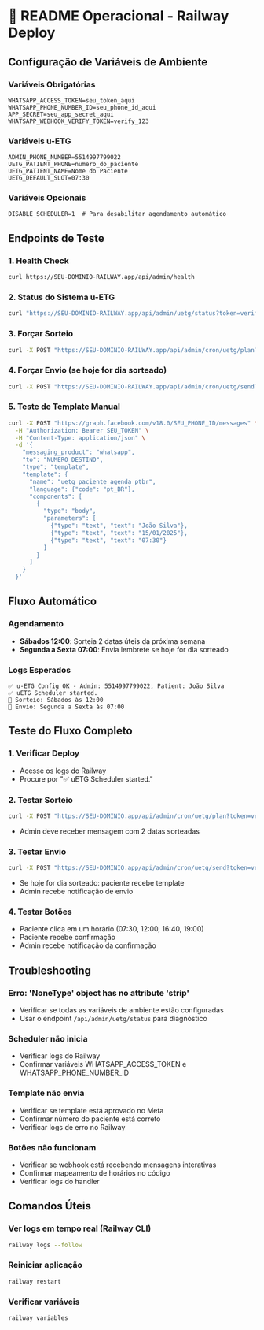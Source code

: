 # 🚀 README Operacional - Railway Deploy

## Configuração de Variáveis de Ambiente

### Variáveis Obrigatórias
```
WHATSAPP_ACCESS_TOKEN=seu_token_aqui
WHATSAPP_PHONE_NUMBER_ID=seu_phone_id_aqui
APP_SECRET=seu_app_secret_aqui
WHATSAPP_WEBHOOK_VERIFY_TOKEN=verify_123
```

### Variáveis u-ETG
```
ADMIN_PHONE_NUMBER=5514997799022
UETG_PATIENT_PHONE=numero_do_paciente
UETG_PATIENT_NAME=Nome do Paciente
UETG_DEFAULT_SLOT=07:30
```

### Variáveis Opcionais
```
DISABLE_SCHEDULER=1  # Para desabilitar agendamento automático
```

## Endpoints de Teste

### 1. Health Check
```bash
curl https://SEU-DOMINIO-RAILWAY.app/api/admin/health
```

### 2. Status do Sistema u-ETG
```bash
curl "https://SEU-DOMINIO-RAILWAY.app/api/admin/uetg/status?token=verify_123"
```

### 3. Forçar Sorteio
```bash
curl -X POST "https://SEU-DOMINIO-RAILWAY.app/api/admin/cron/uetg/plan?token=verify_123"
```

### 4. Forçar Envio (se hoje for dia sorteado)
```bash
curl -X POST "https://SEU-DOMINIO-RAILWAY.app/api/admin/cron/uetg/send?token=verify_123"
```

### 5. Teste de Template Manual
```bash
curl -X POST "https://graph.facebook.com/v18.0/SEU_PHONE_ID/messages" \
  -H "Authorization: Bearer SEU_TOKEN" \
  -H "Content-Type: application/json" \
  -d '{
    "messaging_product": "whatsapp",
    "to": "NUMERO_DESTINO",
    "type": "template",
    "template": {
      "name": "uetg_paciente_agenda_ptbr",
      "language": {"code": "pt_BR"},
      "components": [
        {
          "type": "body",
          "parameters": [
            {"type": "text", "text": "João Silva"},
            {"type": "text", "text": "15/01/2025"},
            {"type": "text", "text": "07:30"}
          ]
        }
      ]
    }
  }'
```

## Fluxo Automático

### Agendamento
- **Sábados 12:00**: Sorteia 2 datas úteis da próxima semana
- **Segunda a Sexta 07:00**: Envia lembrete se hoje for dia sorteado

### Logs Esperados
```
✅ u-ETG Config OK - Admin: 5514997799022, Patient: João Silva
✅ uETG Scheduler started.
📅 Sorteio: Sábados às 12:00
📨 Envio: Segunda a Sexta às 07:00
```

## Teste do Fluxo Completo

### 1. Verificar Deploy
- Acesse os logs do Railway
- Procure por "✅ uETG Scheduler started."

### 2. Testar Sorteio
```bash
curl -X POST "https://SEU-DOMINIO.app/api/admin/cron/uetg/plan?token=verify_123"
```
- Admin deve receber mensagem com 2 datas sorteadas

### 3. Testar Envio
```bash
curl -X POST "https://SEU-DOMINIO.app/api/admin/cron/uetg/send?token=verify_123"
```
- Se hoje for dia sorteado: paciente recebe template
- Admin recebe notificação de envio

### 4. Testar Botões
- Paciente clica em um horário (07:30, 12:00, 16:40, 19:00)
- Paciente recebe confirmação
- Admin recebe notificação da confirmação

## Troubleshooting

### Erro: 'NoneType' object has no attribute 'strip'
- Verificar se todas as variáveis de ambiente estão configuradas
- Usar o endpoint `/api/admin/uetg/status` para diagnóstico

### Scheduler não inicia
- Verificar logs do Railway
- Confirmar variáveis WHATSAPP_ACCESS_TOKEN e WHATSAPP_PHONE_NUMBER_ID

### Template não envia
- Verificar se template está aprovado no Meta
- Confirmar número do paciente está correto
- Verificar logs de erro no Railway

### Botões não funcionam
- Verificar se webhook está recebendo mensagens interativas
- Confirmar mapeamento de horários no código
- Verificar logs do handler

## Comandos Úteis

### Ver logs em tempo real (Railway CLI)
```bash
railway logs --follow
```

### Reiniciar aplicação
```bash
railway restart
```

### Verificar variáveis
```bash
railway variables
```

